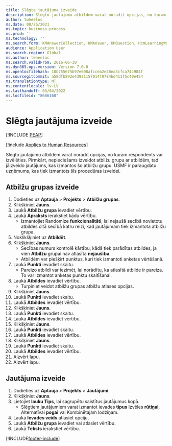 ```yaml
---
title: Slēgta jautājuma izveide
description: Slēgto jautājumu atbildēm varat norādīt opcijas, no kurām respondents var izvēlēties.
author: twheeloc
ms.date: 08/26/2021
ms.topic: business-process
ms.prod: ''
ms.technology: ''
ms.search.form: KMAnswerCollection, KMAnswer, KMQuestion, HcmLearningWorkspace
audience: Application User
ms.search.region: Global
ms.author: twheeloc
ms.search.validFrom: 2016-06-30
ms.dyn365.ops.version: Version 7.0.0
ms.openlocfilehash: 18b755675b97e608afccea2e48ea3cfca74c984f
ms.sourcegitcommit: a58dfb892e43921157014f0784bd411f5c40e454
ms.translationtype: MT
ms.contentlocale: lv-LV
ms.lasthandoff: 05/04/2022
ms.locfileid: "8686168"
---
```

# <a name="create-a-closed-ended-question"></a>Slēgta jautājuma izveide


[!INCLUDE [PEAP](../includes/peap-1.md)]

[!include [Applies to Human Resources](../includes/applies-to-hr.md)]



Slēgto jautājumu atbildēm varat norādīt opcijas, no kurām respondents var izvēlēties. Pirmkārt, nepieciešams izveidot atbilžu grupu ar atbildēm, tad jāizveido jautājums, kas izmantos šo atbilžu grupu. USMF ir paraugdatu uzņēmums, kas tiek izmantots šīs procedūras izveidei.


## <a name="create-an-answer-group"></a>Atbilžu grupas izveide
1. Dodieties uz **Aptauja**  > **Projekts**  > **Atbilžu grupas**.
2. Klikšķiniet **Jauns**.
3. Laukā **Atbilžu grupa** ievadiet vērtību.
4. Laukā **Apraksts** ierakstiet kādu vērtību.
    * Izmantojiet Randomize **funkcionalitāti**, lai nejaušā secībā novietotu atbildes citā secībā katru reizi, kad jautājumam tiek izmantota atbilžu grupa.  
5. Noklikšķiniet uz **Atbildēt**.
6. Klikšķiniet **Jauns**.
    * Secības numurs kontrolē kārtību, kādā tiek parādītas atbildes, ja vien **Atbilžu** grupai nav atlasīta **nejaušība**.  
    * Atbildēm var piešķirt punktus, kuri tiek izmantoti anketas vērtēšanā.  
7. Laukā **Punkti** ievadiet skaitu.
    * Pareizo atbildi var iezīmēt, lai norādītu, ka atlasītā atbilde ir pareiza. To var izmantot anketas punktu skaitīšanai.  
8. Laukā **Atbildes** ievadiet vērtību.
    * Turpiniet veidot atbilžu grupas atbilžu atlases opcijas.  
9. Klikšķiniet **Jauns**.
10. Laukā **Punkti** ievadiet skaitu.
11. Laukā **Atbildes** ievadiet vērtību.
12. Klikšķiniet **Jauns**.
13. Laukā **Punkti** ievadiet skaitu.
14. Laukā **Atbildes** ievadiet vērtību.
15. Klikšķiniet **Jauns**.
16. Laukā **Punkti** ievadiet skaitu.
17. Laukā **Atbildes** ievadiet vērtību.
18. Klikšķiniet **Jauns**.
19. Laukā **Punkti** ievadiet skaitu.
20. Laukā **Atbildes** ievadiet vērtību.
21. Aizvērt lapu.
22. Aizvērt lapu.

## <a name="create-the-question"></a>Jautājuma izveide
1. Dodieties uz **Aptauja**  > **Projekts**  > **Jautājumi**.
2. Klikšķiniet **Jauns**.
3. Lietojiet **lauku Tips**, lai sagrupētu saistītus jautājumus kopā.
    * Slēgtiem jautājumiem varat izmantot ievades **tipus** Izvēles **rūtiņai**, Alternatīvai **pogai** vai Kombinētajam lodziņam.  
4. Laukā **Ievades veids** atlasiet opciju.
5. Laukā **Atbilžu grupa** ievadiet vai atlasiet vērtību.
6. Laukā **Teksts** ierakstiet vērtību.



[!INCLUDE[footer-include](../includes/footer-banner.md)]
